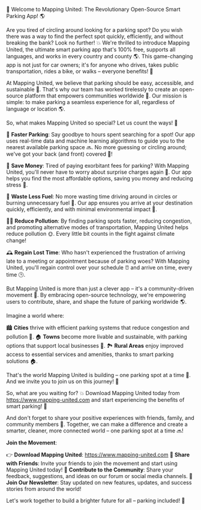 🚀 Welcome to Mapping United: The Revolutionary Open-Source Smart Parking App! 🌎

Are you tired of circling around looking for a parking spot? Do you wish there was a way to find the perfect spot quickly, efficiently, and without breaking the bank? Look no further! 💥 We're thrilled to introduce Mapping United, the ultimate smart parking app that's 100% free, supports all languages, and works in every country and county 🌎. This game-changing app is not just for car owners; it's for anyone who drives, takes public transportation, rides a bike, or walks – everyone benefits! 👫

At Mapping United, we believe that parking should be easy, accessible, and sustainable 🔋. That's why our team has worked tirelessly to create an open-source platform that empowers communities worldwide 🌟. Our mission is simple: to make parking a seamless experience for all, regardless of language or location 🌎.

So, what makes Mapping United so special? Let us count the ways! 💯

🔴 **Faster Parking**: Say goodbye to hours spent searching for a spot! Our app uses real-time data and machine learning algorithms to guide you to the nearest available parking space 🔜. No more guessing or circling around; we've got your back (and front) covered 🚗!

💸 **Save Money**: Tired of paying exorbitant fees for parking? With Mapping United, you'll never have to worry about surprise charges again 💸. Our app helps you find the most affordable options, saving you money and reducing stress 🌟.

🔋 **Waste Less Fuel**: No more wasting time driving around in circles or burning unnecessary fuel 🔩. Our app ensures you arrive at your destination quickly, efficiently, and with minimal environmental impact 🌳.

🏃‍♂️ **Reduce Pollution**: By finding parking spots faster, reducing congestion, and promoting alternative modes of transportation, Mapping United helps reduce pollution 🌞. Every little bit counts in the fight against climate change!

🕰️ **Regain Lost Time**: Who hasn't experienced the frustration of arriving late to a meeting or appointment because of parking woes? With Mapping United, you'll regain control over your schedule ⏰ and arrive on time, every time 🕒.

But Mapping United is more than just a clever app – it's a community-driven movement 🔮. By embracing open-source technology, we're empowering users to contribute, share, and shape the future of parking worldwide 🌎.

Imagine a world where:

🏙️ **Cities** thrive with efficient parking systems that reduce congestion and pollution 🌆.
🏠 **Towns** become more livable and sustainable, with parking options that support local businesses 💸.
🏞️ **Rural Areas** enjoy improved access to essential services and amenities, thanks to smart parking solutions 🏠.

That's the world Mapping United is building – one parking spot at a time 🔧. And we invite you to join us on this journey! 🎉

So, what are you waiting for? 💥 Download Mapping United today from https://www.mapping-united.com and start experiencing the benefits of smart parking! 🚀

And don't forget to share your positive experiences with friends, family, and community members 👫. Together, we can make a difference and create a smarter, cleaner, more connected world – one parking spot at a time 🔜!

**Join the Movement**:

👉 **Download Mapping United**: https://www.mapping-united.com
📱 **Share with Friends**: Invite your friends to join the movement and start using Mapping United today!
💬 **Contribute to the Community**: Share your feedback, suggestions, and ideas on our forum or social media channels.
🌟 **Join Our Newsletter**: Stay updated on new features, updates, and success stories from around the world!

Let's work together to build a brighter future for all – parking included! 🌈